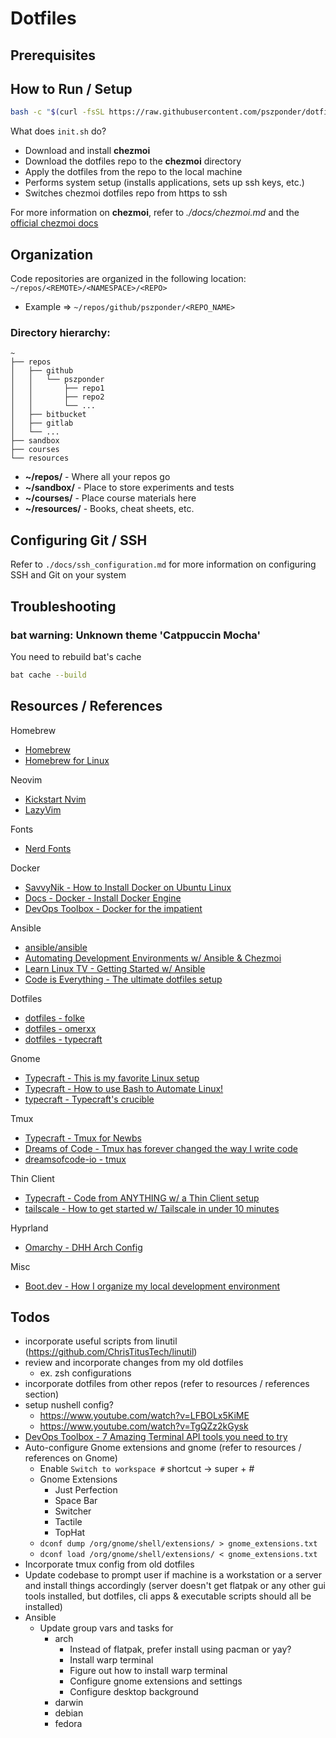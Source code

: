 # Dotfiles

## Prerequisites

## How to Run / Setup

```sh
bash -c "$(curl -fsSL https://raw.githubusercontent.com/pszponder/dotfiles/main/run.sh)"
```

What does `init.sh` do?
- Download and install **chezmoi**
- Download the dotfiles repo to the **chezmoi** directory
- Apply the dotfiles from the repo to the local machine
- Performs system setup (installs applications, sets up ssh keys, etc.)
- Switches chezmoi dotfiles repo from https to ssh

For more information on **chezmoi**, refer to *./docs/chezmoi.md* and the [official chezmoi docs](https://www.chezmoi.io/)

## Organization

Code repositories are organized in the following location: `~/repos/<REMOTE>/<NAMESPACE>/<REPO>`
- Example => `~/repos/github/pszponder/<REPO_NAME>`

### Directory hierarchy:

```
~
├── repos
│   ├── github
│   │   └── pszponder
│   │       ├── repo1
│   │       ├── repo2
│   │       └── ...
│   ├── bitbucket
│   ├── gitlab
│   └── ...
├── sandbox
├── courses
└── resources
```

- **~/repos/** - Where all your repos go
- **~/sandbox/** - Place to store experiments and tests
- **~/courses/** - Place course materials here
- **~/resources/** - Books, cheat sheets, etc.

## Configuring Git / SSH

Refer to `./docs/ssh_configuration.md` for more information on configuring SSH and Git on your system

## Troubleshooting

### bat warning: Unknown theme 'Catppuccin Mocha'

You need to rebuild bat's cache

```sh
bat cache --build
```

## Resources / References

Homebrew
- [Homebrew](https://brew.sh/)
- [Homebrew for Linux](https://docs.brew.sh/Homebrew-on-Linux)

Neovim
- [Kickstart Nvim](https://github.com/nvim-lua/kickstart.nvim)
- [LazyVim](https://github.com/LazyVim/LazyVim)

Fonts
- [Nerd Fonts](https://github.com/ryanoasis/nerd-fonts)

Docker
- [SavvyNik - How to Install Docker on Ubuntu Linux](https://www.youtube.com/watch?v=tjqd1Fxo6HQ)
- [Docs - Docker - Install Docker Engine](https://docs.docker.com/engine/install/)
- [DevOps Toolbox - Docker for the impatient](https://www.youtube.com/watch?v=lSZDWY80rPw)

Ansible
- [ansible/ansible](https://github.com/ansible/ansible)
- [Automating Development Environments w/ Ansible & Chezmoi](https://www.youtube.com/watch?v=P4nI1VhoN2Y)
- [Learn Linux TV - Getting Started w/ Ansible](https://www.youtube.com/playlist?list=PLT98CRl2KxKEUHie1m24-wkyHpEsa4Y70)
- [Code is Everything - The ultimate dotfiles setup](https://www.youtube.com/watch?v=-RkANM9FfTM)

Dotfiles
- [dotfiles - folke](https://github.com/folke/dot)
- [dotfiles - omerxx](https://github.com/omerxx/dotfiles)
- [dotfiles - typecraft](https://github.com/typecraft-dev/dotfiles)

Gnome
- [Typecraft - This is my favorite Linux setup](https://www.youtube.com/watch?v=O1kZd1f724U)
- [Typecraft - How to use Bash to Automate Linux!](https://www.youtube.com/watch?v=62mygqukbYk)
- [typecraft - Typecraft's crucible](https://github.com/typecraft-dev/crucible)

Tmux
- [Typecraft - Tmux for Newbs](https://typecraft.dev/tmux-for-newbs)
- [Dreams of Code - Tmux has forever changed the way I write code](https://www.youtube.com/watch?v=DzNmUNvnB04)
- [dreamsofcode-io - tmux](https://github.com/dreamsofcode-io/tmux/blob/main/tmux.conf)

Thin Client
- [Typecraft - Code from ANYTHING w/ a Thin Client setup](https://youtu.be/ZqfrtoqAGWs?si=RIwve_hdzK6wjAB9)
- [tailscale - How to get started w/ Tailscale in under 10 minutes](https://youtu.be/sPdvyR7bLqI?si=WAc2ZX9MKMZoJxpc)

Hyprland
- [Omarchy - DHH Arch Config](https://omarchy.org/)

Misc
- [Boot.dev - How I organize my local development environment](https://blog.boot.dev/misc/how-i-organize-my-local-development-environment/)


## Todos

- incorporate useful scripts from linutil (https://github.com/ChrisTitusTech/linutil)
- review and incorporate changes from my old dotfiles
    - ex. zsh configurations
- incorporate dotfiles from other repos (refer to resources / references section)
- setup nushell config?
    - https://www.youtube.com/watch?v=LFBOLx5KiME
    - https://www.youtube.com/watch?v=TgQZz2kGysk
- [DevOps Toolbox - 7 Amazing Terminal API tools you need to try](https://www.youtube.com/watch?v=eyXxEBZMVQI)
- Auto-configure Gnome extensions and gnome (refer to resources / references on Gnome)
    - Enable `Switch to workspace #` shortcut -> super + #
    - Gnome Extensions
        - Just Perfection
        - Space Bar
        - Switcher
        - Tactile
        - TopHat
    - `dconf dump /org/gnome/shell/extensions/ > gnome_extensions.txt`
    - `dconf load /org/gnome/shell/extensions/ < gnome_extensions.txt`
- Incorporate tmux config from old dotfiles
- Update codebase to prompt user if machine is a workstation or a server and install things accordingly (server doesn't get flatpak or any other gui tools installed, but dotfiles, cli apps & executable scripts should all be installed)
- Ansible
    - Update group vars and tasks for
        - arch
            - Instead of flatpak, prefer install using pacman or yay?
            - Install warp terminal
            - Figure out how to install warp terminal
            - Configure gnome extensions and settings
            - Configure desktop background
        - darwin
        - debian
        - fedora